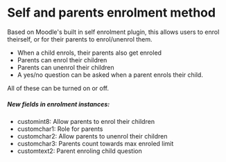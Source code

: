 Self and parents enrolment method
===========
Based on Moodle's built in self enrolment plugin, this allows users to enrol theirself, or for their parents to enrol/unenrol them.

* When a child enrols, their parents also get enroled
* Parents can enrol their children
* Parents can unenrol their children
* A yes/no question can be asked when a parent enrols their child.

All of these can be turned on or off.


##### New fields in enrolment instances:
* customint8: Allow parents to enrol their children
* customchar1: Role for parents
* customchar2: Allow parents to unenrol their children
* customchar3: Parents count towards max enroled limit
* customtext2: Parent enroling child question
